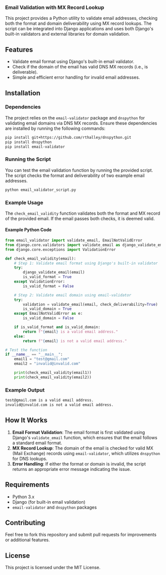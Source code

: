 ### Email Validation with MX Record Lookup

This project provides a Python utility to validate email addresses, checking both the format and domain deliverability using MX record lookups. The script can be integrated into Django applications and uses both Django's built-in validators and external libraries for domain validation.

## Features

- Validate email format using Django's built-in email validator.
- Check if the domain of the email has valid DNS MX records (i.e., is deliverable).
- Simple and efficient error handling for invalid email addresses.

## Installation

### Dependencies

The project relies on the `email-validator` package and `dnspython` for validating email domains via DNS MX records. Ensure these dependencies are installed by running the following commands:

```bash
pip install git+https://github.com/rthalley/dnspython.git
pip install dnspython
pip install email-validator
```

### Running the Script

You can test the email validation function by running the provided script. The script checks the format and deliverability of two example email addresses.

```bash
python email_validator_script.py
```

### Example Usage

The `check_email_validity` function validates both the format and MX record of the provided email. If the email passes both checks, it is deemed valid.

#### Example Python Code

```python
from email_validator import validate_email, EmailNotValidError
from django.core.validators import validate_email as django_validate_email
from django.core.exceptions import ValidationError

def check_email_validity(email):
    # Step 1: Validate email format using Django's built-in validator
    try:
        django_validate_email(email)
        is_valid_format = True
    except ValidationError:
        is_valid_format = False

    # Step 2: Validate email domain using email-validator
    try:
        validation = validate_email(email, check_deliverability=True)
        is_valid_domain = True
    except EmailNotValidError as e:
        is_valid_domain = False

    if is_valid_format and is_valid_domain:
        return f"{email} is a valid email address."
    else:
        return f"{email} is not a valid email address."

# Test the function
if __name__ == "__main__":
    email1 = "test@gmail.com"
    email2 = "invalid@invalid.com"

    print(check_email_validity(email1))
    print(check_email_validity(email2))
```

### Example Output

```bash
test@gmail.com is a valid email address.
invalid@invalid.com is not a valid email address.
```

## How It Works

1. **Email Format Validation**: The email format is first validated using Django's `validate_email` function, which ensures that the email follows a standard email format.
2. **MX Record Lookup**: The domain of the email is checked for valid MX (Mail Exchange) records using `email-validator`, which utilizes `dnspython` for DNS lookups.
3. **Error Handling**: If either the format or domain is invalid, the script returns an appropriate error message indicating the issue.

## Requirements

- Python 3.x
- Django (for built-in email validation)
- `email-validator` and `dnspython` packages

## Contributing

Feel free to fork this repository and submit pull requests for improvements or additional features.

## License

This project is licensed under the MIT License.

